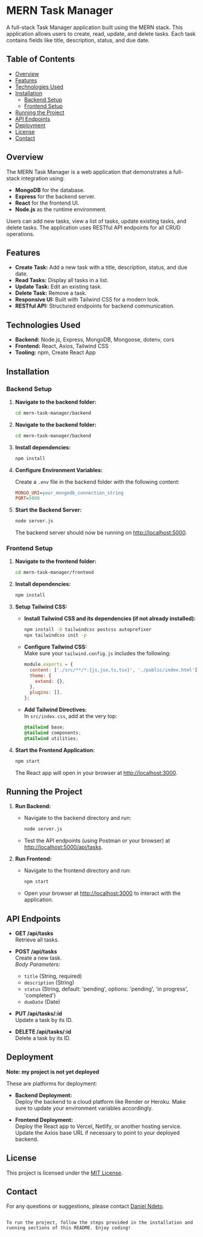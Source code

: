 # MERN Task Manager

A full-stack Task Manager application built using the MERN stack. This application allows users to create, read, update, and delete tasks. Each task contains fields like title, description, status, and due date.

## Table of Contents

- [Overview](#overview)
- [Features](#features)
- [Technologies Used](#technologies-used)
- [Installation](#installation)
  - [Backend Setup](#backend-setup)
  - [Frontend Setup](#frontend-setup)
- [Running the Project](#running-the-project)
- [API Endpoints](#api-endpoints)
- [Deployment](#deployment)
- [License](#license)
- [Contact](#contact)

## Overview

The MERN Task Manager is a web application that demonstrates a full-stack integration using:
- **MongoDB** for the database.
- **Express** for the backend server.
- **React** for the frontend UI.
- **Node.js** as the runtime environment.

Users can add new tasks, view a list of tasks, update existing tasks, and delete tasks. The application uses RESTful API endpoints for all CRUD operations.

## Features

- **Create Task:** Add a new task with a title, description, status, and due date.
- **Read Tasks:** Display all tasks in a list.
- **Update Task:** Edit an existing task.
- **Delete Task:** Remove a task.
- **Responsive UI:** Built with Tailwind CSS for a modern look.
- **RESTful API:** Structured endpoints for backend communication.

## Technologies Used

- **Backend:** Node.js, Express, MongoDB, Mongoose, dotenv, cors
- **Frontend:** React, Axios, Tailwind CSS
- **Tooling:** npm, Create React App

## Installation

### Backend Setup

1. **Navigate to the backend folder:**
   ```bash
   cd mern-task-manager/backend


1. **Navigate to the backend folder:**
   ```bash
   cd mern-task-manager/backend
   ```

2. **Install dependencies:**
   ```bash
   npm install
   ```

3. **Configure Environment Variables:**

   Create a `.env` file in the backend folder with the following content:
   ```ini
   MONGO_URI=your_mongodb_connection_string
   PORT=5000
   ```

4. **Start the Backend Server:**
   ```bash
   node server.js
   ```
   The backend server should now be running on [http://localhost:5000](http://localhost:5000).

### Frontend Setup

1. **Navigate to the frontend folder:**
   ```bash
   cd mern-task-manager/frontend
   ```

2. **Install dependencies:**
   ```bash
   npm install
   ```

3. **Setup Tailwind CSS:**

   - **Install Tailwind CSS and its dependencies (if not already installed):**
     ```bash
     npm install -D tailwindcss postcss autoprefixer
     npx tailwindcss init -p
     ```
     
   - **Configure Tailwind CSS:**  
     Make sure your `tailwind.config.js` includes the following:
     ```js
     module.exports = {
       content: ['./src/**/*.{js,jsx,ts,tsx}', './public/index.html'],
       theme: {
         extend: {},
       },
       plugins: [],
     };
     ```
     
   - **Add Tailwind Directives:**  
     In `src/index.css`, add at the very top:
     ```css
     @tailwind base;
     @tailwind components;
     @tailwind utilities;
     ```

4. **Start the Frontend Application:**
   ```bash
   npm start
   ```
   The React app will open in your browser at [http://localhost:3000](http://localhost:3000).

## Running the Project

1. **Run Backend:**
   - Navigate to the backend directory and run:
     ```bash
     node server.js
     ```
   - Test the API endpoints (using Postman or your browser) at [http://localhost:5000/api/tasks](http://localhost:5000/api/tasks).

2. **Run Frontend:**
   - Navigate to the frontend directory and run:
     ```bash
     npm start
     ```
   - Open your browser at [http://localhost:3000](http://localhost:3000) to interact with the application.

## API Endpoints

- **GET /api/tasks**  
  Retrieve all tasks.

- **POST /api/tasks**  
  Create a new task.  
  *Body Parameters:*
  - `title` (String, required)
  - `description` (String)
  - `status` (String, default: 'pending', options: 'pending', 'in progress', 'completed')
  - `dueDate` (Date)

- **PUT /api/tasks/:id**  
  Update a task by its ID.

- **DELETE /api/tasks/:id**  
  Delete a task by its ID.

## Deployment

**Note: my project is not yet deployed** 

These are platforms for deployment:

- **Backend Deployment:**  
  Deploy the backend to a cloud platform like Render or Heroku. Make sure to update your environment variables accordingly.

- **Frontend Deployment:**  
  Deploy the React app to Vercel, Netlify, or another hosting service. Update the Axios base URL if necessary to point to your deployed backend.

## License

This project is licensed under the [MIT License](LICENSE).

## Contact

For any questions or suggestions, please contact [Daniel Ndeto](danielndeto222@gmail.com).
```

To run the project, follow the steps provided in the installation and running sections of this README. Enjoy coding!